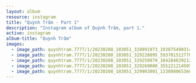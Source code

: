 ```yaml
---
layout: album
resource: instagram
title: "Quỳnh Trâm - Part 1"
description: "Instagram album of Quỳnh Trâm, part 1."
active: instagram
album-title: "Quỳnh Trâm"
images:
  - image_path: quynhtram.7777/1/20230208_103051_328991973_1938754903140889_1638979020206482867_n.jpg
  - image_path: quynhtram.7777/1/20230208_103051_329228895_593701512770095_1157138606403834915_n.jpg
  - image_path: quynhtram.7777/1/20230208_103051_329258979_104284639212706_5112397705230281568_n.jpg
  - image_path: quynhtram.7777/1/20230208_103051_329269080_3552212145054550_6695134030583102455_n.jpg
  - image_path: quynhtram.7777/1/20230208_103051_329903801_1338980653606049_3302421035359444088_n.jpg
---
```

